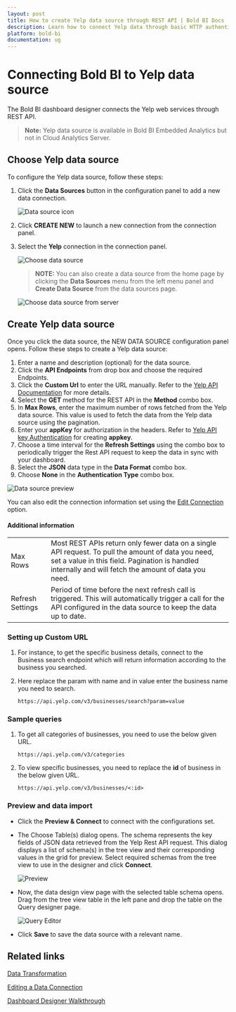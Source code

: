 ```yaml
---
layout: post
title: How to create Yelp data source through REST API | Bold BI Docs
description: Learn how to connect Yelp data through basic HTTP authentication and create a data source for the dashboards using Bold BI & embed them in any Web applications.
platform: bold-bi 
documentation: ug
---
```


# Connecting Bold BI to Yelp data source
The Bold BI dashboard designer connects the Yelp web services through REST API.

> **Note:** Yelp data source is available in Bold BI Embedded Analytics but not in Cloud Analytics Server.

## Choose Yelp data source

To configure the Yelp data source, follow these steps:
1. Click the **Data Sources** button in the configuration panel to add a new data connection.

   ![Data source icon](/static/assets/working-with-datasource/data-connectors/images/common/DataSourcesIcon.png)
   
2. Click **CREATE NEW** to launch a new connection from the connection panel.
3. Select the **Yelp** connection in the connection panel.

   ![Choose data source](/static/assets/working-with-datasource/data-connectors/images/Yelp/yelpDS.png)

   > **NOTE:** You can also create a data source from the home page by clicking the **Data Sources** menu from the left menu panel and **Create Data Source** from the data sources page.

   ![Choose data source from server](/static/assets/working-with-datasource/data-connectors/images/Yelp/yelpDS_server.png)

## Create Yelp data source
Once you click the data source, the NEW DATA SOURCE configuration panel opens. Follow these steps to create a Yelp data source:
1.  Enter a name and description (optional) for the data source.
2.  Click the **API Endpoints** from drop box and choose the required Endpoints.
3.  Click the **Custom Url** to enter the URL manually. Refer to the [Yelp API Documentation](https://www.yelp.com/developers/documentation/v3) for more details.
4.  Select the **GET** method for the REST API in the **Method** combo box.
5.  In **Max Rows**, enter the maximum number of rows fetched from the Yelp data source. This value is used to fetch the data from the Yelp data source using the pagination.
6.  Enter your **appKey** for authorization in the headers. Refer to  [Yelp API key Authentication](https://www.yelp.com/developers/documentation/v3/authentication) for creating **appkey**.
7.  Choose a time interval for the **Refresh Settings** using the combo box to periodically trigger the Rest API request to keep the data in sync with your dashboard.
8.  Select the **JSON** data type in the **Data Format** combo box.
9.  Choose **None** in the **Authentication Type** combo box.  

 ![Data source preview](/static/assets/working-with-datasource/data-connectors/images/Yelp/DataSourcesView.png)  

You can also edit the connection information set using the  [Edit Connection](/working-with-data-source/editing-a-data-connection/) option.

#### Additional information
<table width="600">
<tr>
<td>
Max Rows
</td>
<td>
Most REST APIs return only fewer data on a single API request. To pull the amount of data you need, set a value in this field.  
Pagination is handled internally and will fetch the amount of data you need.
</td>
</tr>
<tr>
<td>
Refresh Settings
</td>
<td>
Period of time before the next refresh call is triggered. This will automatically trigger a call for the API configured in the data source to keep the data up to date.
</td>
</tr>
</table>

### Setting up Custom URL
1. For instance, to get the specific business details, connect to the Business search endpoint which will return information according to the business you searched.  
2. Here replace the param with name and in value enter the business name you need to search. 

   `https://api.yelp.com/v3/businesses/search?param=value`
   

### Sample queries

1. To get all categories of businesses, you need to use the below given URL.

   `https://api.yelp.com/v3/categories`

2. To view specific businesses, you need to replace the **id** of business in the below given URL.

   `https://api.yelp.com/v3/businesses/<:id>`


### Preview and data import
* Click the **Preview & Connect** to connect with the configurations set.
* The Choose Table(s) dialog opens. The schema represents the key fields of JSON data retrieved from the Yelp Rest API request. This dialog displays a list of schema(s) in the tree view and their corresponding values in the grid for preview. Select required schemas from the tree view to use in the designer and click **Connect**.

   ![Preview](/static/assets/working-with-datasource/data-connectors/images/common/Preview.png)

* Now, the data design view page with the selected table schema opens. Drag from the tree view table in the left pane and drop the table on the Query designer page.

   ![Query Editor](/static/assets/working-with-datasource/data-connectors/images/common/QueryEditor.png)

* Click **Save** to save the data source with a relevant name.

## Related links
[Data Transformation](/working-with-data-source/transforming-data/joining-table/)

[Editing a Data Connection](/working-with-data-source/editing-a-data-connection/)   

[Dashboard Designer Walkthrough](/getting-started/creating-dashboard/)